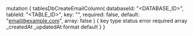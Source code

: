 mutation {
    tablesDbCreateEmailColumn(
        databaseId: "<DATABASE_ID>",
        tableId: "<TABLE_ID>",
        key: "",
        required: false,
        default: "email@example.com",
        array: false
    ) {
        key
        type
        status
        error
        required
        array
        _createdAt
        _updatedAt
        format
        default
    }
}
